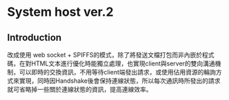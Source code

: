 # System host ver.2
## Introduction
改成使用 web socket + SPIFFS的模式，除了將發送文檔打包而非內嵌於程式碼，在對HTML文本進行優化時能獨立處理，也實現client與server的雙向溝通機制，可以即時的交換資訊，不用等待client端發出請求，或使用佔用資源的輪詢方式來實現，同時因Handshake後會保持連線狀態，所以每次通訊時所發出的請求就可省略掉一些關於連線狀態的資訊，提高連線效率。

